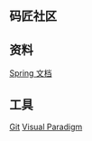 ## 码匠社区

## 资料
[Spring 文档](http://spring.io/guides)


## 工具
[Git](http://git-scm.com/download)
[Visual Paradigm](https://www.visual-paradigm.com)
